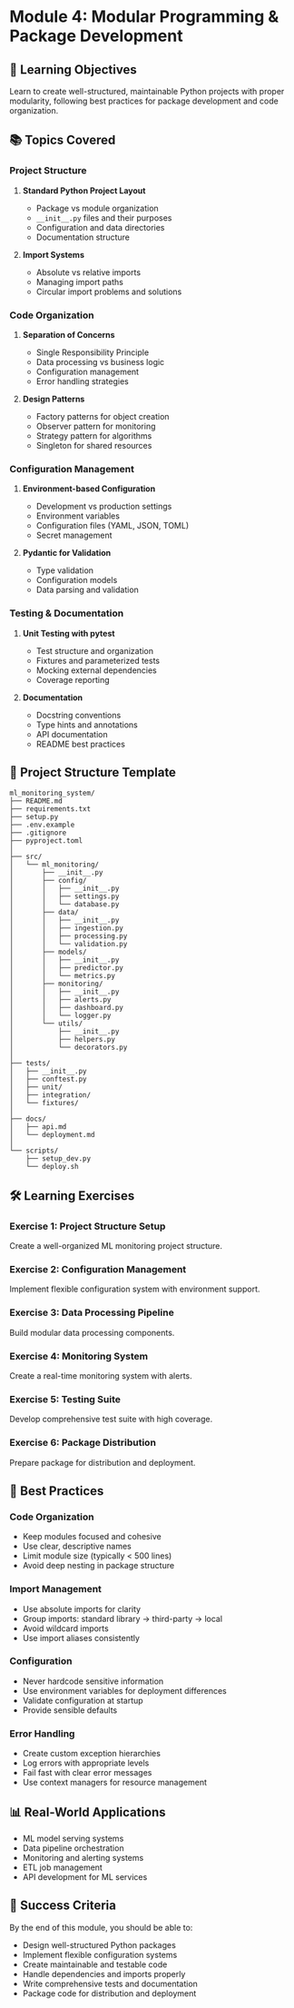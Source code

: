 # Module 4: Modular Programming & Package Development

## 🎯 Learning Objectives

Learn to create well-structured, maintainable Python projects with proper modularity, following best practices for package development and code organization.

## 📚 Topics Covered

### Project Structure
1. **Standard Python Project Layout**
   - Package vs module organization
   - `__init__.py` files and their purposes
   - Configuration and data directories
   - Documentation structure

2. **Import Systems**
   - Absolute vs relative imports
   - Managing import paths
   - Circular import problems and solutions

### Code Organization
1. **Separation of Concerns**
   - Single Responsibility Principle
   - Data processing vs business logic
   - Configuration management
   - Error handling strategies

2. **Design Patterns**
   - Factory patterns for object creation
   - Observer pattern for monitoring
   - Strategy pattern for algorithms
   - Singleton for shared resources

### Configuration Management
1. **Environment-based Configuration**
   - Development vs production settings
   - Environment variables
   - Configuration files (YAML, JSON, TOML)
   - Secret management

2. **Pydantic for Validation**
   - Type validation
   - Configuration models
   - Data parsing and validation

### Testing & Documentation
1. **Unit Testing with pytest**
   - Test structure and organization
   - Fixtures and parameterized tests
   - Mocking external dependencies
   - Coverage reporting

2. **Documentation**
   - Docstring conventions
   - Type hints and annotations
   - API documentation
   - README best practices

## 📁 Project Structure Template

```
ml_monitoring_system/
├── README.md
├── requirements.txt
├── setup.py
├── .env.example
├── .gitignore
├── pyproject.toml
│
├── src/
│   └── ml_monitoring/
│       ├── __init__.py
│       ├── config/
│       │   ├── __init__.py
│       │   ├── settings.py
│       │   └── database.py
│       ├── data/
│       │   ├── __init__.py
│       │   ├── ingestion.py
│       │   ├── processing.py
│       │   └── validation.py
│       ├── models/
│       │   ├── __init__.py
│       │   ├── predictor.py
│       │   └── metrics.py
│       ├── monitoring/
│       │   ├── __init__.py
│       │   ├── alerts.py
│       │   ├── dashboard.py
│       │   └── logger.py
│       └── utils/
│           ├── __init__.py
│           ├── helpers.py
│           └── decorators.py
│
├── tests/
│   ├── __init__.py
│   ├── conftest.py
│   ├── unit/
│   ├── integration/
│   └── fixtures/
│
├── docs/
│   ├── api.md
│   └── deployment.md
│
└── scripts/
    ├── setup_dev.py
    └── deploy.sh
```

## 🛠 Learning Exercises

### Exercise 1: Project Structure Setup
Create a well-organized ML monitoring project structure.

### Exercise 2: Configuration Management
Implement flexible configuration system with environment support.

### Exercise 3: Data Processing Pipeline
Build modular data processing components.

### Exercise 4: Monitoring System
Create a real-time monitoring system with alerts.

### Exercise 5: Testing Suite
Develop comprehensive test suite with high coverage.

### Exercise 6: Package Distribution
Prepare package for distribution and deployment.

## 🎯 Best Practices

### Code Organization
- Keep modules focused and cohesive
- Use clear, descriptive names
- Limit module size (typically < 500 lines)
- Avoid deep nesting in package structure

### Import Management
- Use absolute imports for clarity
- Group imports: standard library → third-party → local
- Avoid wildcard imports
- Use import aliases consistently

### Configuration
- Never hardcode sensitive information
- Use environment variables for deployment differences
- Validate configuration at startup
- Provide sensible defaults

### Error Handling
- Create custom exception hierarchies
- Log errors with appropriate levels
- Fail fast with clear error messages
- Use context managers for resource management

## 📊 Real-World Applications

- ML model serving systems
- Data pipeline orchestration
- Monitoring and alerting systems
- ETL job management
- API development for ML services

## 🎯 Success Criteria

By the end of this module, you should be able to:
- Design well-structured Python packages
- Implement flexible configuration systems
- Create maintainable and testable code
- Handle dependencies and imports properly
- Write comprehensive tests and documentation
- Package code for distribution and deployment